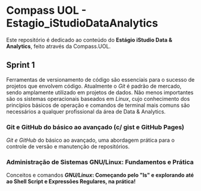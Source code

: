 # Compass UOL - Estagio_iStudioDataAnalytics

Este repositório é dedicado ao conteúdo do **Estágio iStudio Data & Analytics**, feito através da Compass.UOL.

## Sprint 1

Ferramentas de versionamento de código são essenciais para o sucesso de projetos que envolvem código. Atualmente o *Git* é padrão de mercado, sendo amplamente utilizado em projetos de dados. Não menos importantes são os sistemas operacionais baseados em *Linux*, cujo conhecimento dos princípios básicos de operação e comandos de terminal mais comuns são necessários a qualquer profissional da área de Data & Analytics.

### Git e GitHub do básico ao avançado (c/ gist e GitHub Pages)

_Git e GitHub_ do básico ao avançado, uma abordagem prática para o controle de versão e manutenção de repositórios.

### Administração de Sistemas GNU/Linux: Fundamentos e Prática

Conceitos e comandos **_GNU/Linux_: Começando pelo "ls" e explorando até ao Shell Script e Expressões Regulares, na prática!**

